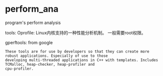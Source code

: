 perform_ana
===========

program's perform analysis


tools:
  Oprofile:
    Linux内核支持的一种性能分析机制。 一般需要root权限。
  
  gperftools: 
    from google
    
    These tools are for use by developers so that they can create more robust applications. Especially of use to those 
    developing multi-threaded applications in C++ with templates. Includes TCMalloc, heap-checker, heap-profiler and 
    cpu-profiler.
    
    
